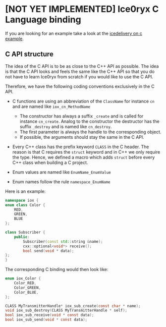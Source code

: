 # [NOT YET IMPLEMENTED] Ice0ryx C Language binding

If you are looking for an example take a look at the
[icedelivery on c example](../iceoryx_examples/icedelivery_on_c).

## C API structure

The idea of the C API is to be as close to the C++ API as possible. The idea is 
that the C API looks and feels the same like the C++ API so that you do not have 
to learn Ice0ryx from scratch if you would like to use the C API.

Therefore, we have the following coding conventions exclusively in the C API.

 - C functions are using an abbreviation of the `ClassName` for instance `cn` and
      are named like `iox_cn_MethodName`
    - The constructor has always a suffix `_create` and is called for instance 
        `cn_create`. Analog to the constructor the destructor has the suffix `_destroy` 
        and is named like `cn_destroy`.
    - The first parameter is always the handle to the corresponding object.
    - If possible, the arguments should stay the same in the C API.

 - Every C++ class has the prefix keyword `CLASS` in the C header.
   The reason is that C requires the `struct` keyword and in C++ we
   only require the type. Hence, we defined a macro which adds 
   `struct` before every C++ class when building a C project.
 - Enum values are named like `EnumName_EnumValue`
 - Enum names follow the rule `namespace_EnumName`

Here is an example:
```cpp
namespace iox {
enum class Color {
    RED,
    GREEN,
    BLUE
};

class Subscriber {
    public:
        Subscriber(const std::string &name);
        cxx::optional<void*> receive();
        bool send(void * data);
};
}
```

The corresponding C binding would then look like:
```c
enum iox_Color {
    Color_RED,
    Color_GREEN,
    Color_BLUE,
};

CLASS MyTransmitterHandle* iox_sub_create(const char * name);
void iox_sub_destroy(CLASS MyTransmitterHandle * self);
bool iox_sub_receive(void * const data);
bool iox_sub_send(void * const data);
```


